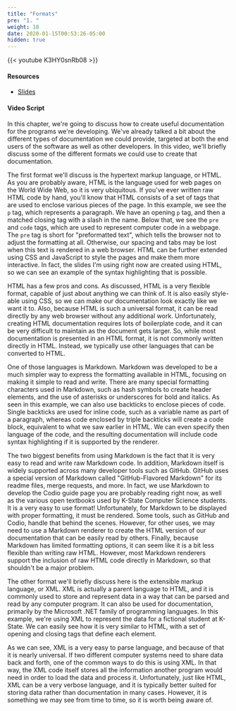 ```yaml
---
title: "Formats"
pre: "1. "
weight: 10
date: 2020-01-15T00:53:26-05:00
hidden: true
---
```


{{< youtube K3HY0snRb08 >}}

#### Resources

* <a href="slides" target="_blank">Slides</a>

#### Video Script

In this chapter, we're going to discuss how to create useful documentation for the programs we're developing. We've already talked a bit about the different types of documentation we could provide, targeted at both the end users of the software as well as other developers. In this video, we'll briefly discuss some of the different formats we could use to create that documentation. 

The first format we'll discuss is the hypertext markup language, or HTML. As you are probably aware, HTML is the language used for web pages on the World Wide Web, so it is very ubiquitous. If you've ever written raw HTML code by hand, you'll know that HTML consists of a set of tags that are used to enclose various pieces of the page. In this example, we see the `p` tag, which represents a paragraph. We have an opening `p` tag, and then a matched closing tag with a slash in the name. Below that, we see the `pre` and `code` tags, which are used to represent computer code in a webpage. The `pre` tag is short for "preformatted text", which tells the browser not to adjust the formatting at all. Otherwise, our spacing and tabs may be lost when this text is rendered in a web browser. HTML can be further extended using CSS and JavaScript to style the pages and make them more interactive. In fact, the slides I'm using right now are created using HTML, so we can see an example of the syntax highlighting that is possible. 

HTML has a few pros and cons. As discussed, HTML is a very flexible format, capable of just about anything we can think of. It is also easily style-able using CSS, so we can make our documentation look exactly like we want it to. Also, because HTML is such a universal format, it can be read directly by any web browser without any additional work. Unfortunately, creating HTML documentation requires lots of boilerplate code, and it can be very difficult to maintain as the document gets larger. So, while most documentation is presented in an HTML format, it is not commonly written directly in HTML. Instead, we typically use other languages that can be converted to HTML.

One of those languages is Markdown. Markdown was developed to be a much simpler way to express the formatting available in HTML, focusing on making it simple to read and write. There are many special formatting characters used in Markdown, such as hash symbols to create header elements, and the use of asterisks or underscores for bold and italics. As seen in this example, we can also use backticks to enclose pieces of code. Single backticks are used for inline code, such as a variable name as part of a paragraph, whereas code enclosed by triple backticks will create a code block, equivalent to what we saw earlier in HTML. We can even specify then language of the code, and the resulting documentation will include code syntax highlighting if it is supported by the renderer.

The two biggest benefits from using Markdown is the fact that it is very easy to read and write raw Markdown code. In addition, Markdown itself is widely supported across many developer tools such as GitHub. GitHub uses a special version of Markdown called "GitHub-Flavored Markdown" for its readme files, merge requests, and more. In fact, we use Markdown to develop the Codio guide page you are probably reading right now, as well as the various open textbooks used by K-State Computer Science students. It is a very easy to use format! Unfortunately, for Markdown to be displayed with proper formatting, it must be rendered. Some tools, such as GitHub and Codio, handle that behind the scenes. However, for other uses, we may need to use a Markdown renderer to create the HTML version of our documentation that can be easily read by others. Finally, because Markdown has limited formatting options, it can seem like it is a bit less flexible than writing raw HTML. However, most Markdown renderers support the inclusion of raw HTML code directly in Markdown, so that shouldn't be a major problem.

The other format we'll briefly discuss here is the extensible markup language, or XML. XML is actually a parent language to HTML, and it is commonly used to store and represent data in a way that can be parsed and read by any computer program. It can also be used for documentation, primarily by the Microsoft .NET family of programming languages. In this example, we're using XML to represent the data for a fictional student at K-State. We can easily see how it is very similar to HTML, with a set of opening and closing tags that define each element.

As we can see, XML is a very easy to parse language, and because of that it is nearly universal. If two different computer systems need to share data back and forth, one of the common ways to do this is using XML. In that way, the XML code itself stores all the information another program would need in order to load the data and process it. Unfortunately, just like HTML, XML can be a very verbose language, and it is typically better suited for storing data rather than documentation in many cases. However, it is something we may see from time to time, so it is worth being aware of. 